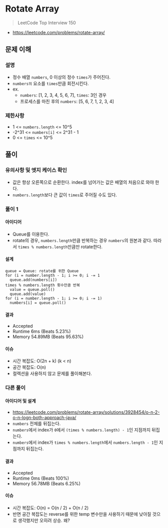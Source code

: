 # Rotate Array

> LeetCode Top Interview 150

- https://leetcode.com/problems/rotate-array/

## 문제 이해

### 설명

- 정수 배열 `numbers`, 0 이상의 정수 `times`가 주어진다.
- `numbers의` 요소를 `times`만큼 회전시킨다.
- ex.
  - `numbers`: [1, 2, 3, 4, 5, 6, 7], `times`: 3인 경우
  - 프로세스를 마친 후의 `numbers`: [5, 6, 7, 1, 2, 3, 4]

### 제한사항

- 1 <= `numbers.length` <= 10^5
- -2^31 <= `numbers[i]` <= 2^31 - 1
- 0 <= `times` <= 10^5

## 풀이

### 유의사항 및 엣지 케이스 확인

- 값은 항상 오른쪽으로 순환한다. index를 넘어가는 값은 배열의 처음으로 와야 한다.
- `numbers.length`보다 큰 값이 `times`로 주어질 수도 있다.

### 풀이 1

#### 아이디어

- Queue를 이용한다.
- rotate의 경우, `numbers.length`만큼 반복하는 경우 `numbers`의 원본과 같다.
  따라서 `times % numbers.length`만큼만 rotate한다.

#### 설계

```text
queue = Queue: rotate를 위한 Queue
for (i = number.length - 1; i >= 0; i -= 1
  queue.add(numbers[i])
times % numbers.length 횟수만큼 반복
  value = queue.poll()
  queue.add(value)
for (i = number.length - 1; i >= 0; i -= 1)
  numbers[i] = queue.poll()
```

#### 결과

- Accepted
- Runtime 6ms (Beats 5.23%)
- Memory 54.89MB (Beats 95.63%)

#### 이슈

- 시간 복잡도: O(2n + k) (k < n)
- 공간 복잡도: O(n)
- 컬렉션을 사용하지 않고 문제를 풀이해본다.

### 다른 풀이

#### 아이디어 및 설계

- https://leetcode.com/problems/rotate-array/solutions/3928454/o-n-2-o-n-logn-both-approach-java/
- `numbers` 전체를 뒤집는다.
- `numbers`에서 index가 `0`에서 `(times % numbers.length) - 1`인 지점까지 뒤집는다.
- `numbers`에서 index가 `times % numbers.length`에서 `numbers.length - 1`인 지점까지 뒤집는다.

#### 결과

- Accepted
- Runtime 0ms (Beats 100%)
- Memory 56.78MB (Beats 6.25%)

#### 이슈

- 시간 복잡도: O(n) = O(n / 2) + O(n / 2)
- 반면 공간 복잡도는 reverse를 위한 temp 변수만을 사용하기 때문에
  낮아질 것으로 생각했지만 오히려 상승. 왜?
